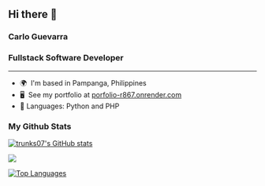 

<!--
**trunks07/trunks07** is a ✨ _special_ ✨ repository because its `README.md` (this file) appears on your GitHub profile.

Here are some ideas to get you started:

- 🔭 I’m currently working on ...
- 🌱 I’m currently learning ...
- 👯 I’m looking to collaborate on ...
- 🤔 I’m looking for help with ...
- 💬 Ask me about ...
- 📫 How to reach me: ...
- 😄 Pronouns: ...
- ⚡ Fun fact: ...
-->
## Hi there 👋
### Carlo Guevarra
### Fullstack Software Developer
-----------------------------

* 🌍  I'm based in Pampanga, Philippines
* 🖥️  See my portfolio at [porfolio-r867.onrender.com](https://porfolio-r867.onrender.com/)
* 💬  Languages: Python and PHP

### My Github Stats

<a href="http://www.github.com/trunks07"><img src="https://github-readme-stats.vercel.app/api?username=trunks07&show_icons=true&theme=dark" alt="trunks07's GitHub stats" /></a>

<a href="http://www.github.com/trunks07"><img src="https://github-readme-streak-stats.herokuapp.com/?user=trunks07&stroke=ffffff&background=1c1917&ring=0891b2&fire=0891b2&currStreakNum=ffffff&currStreakLabel=0891b2&sideNums=ffffff&sideLabels=ffffff&dates=ffffff&hide_border=true&show_icons=true&theme=radical" /></a>


<a href="https://github.com/trunks07" align="left"><img src="https://github-readme-stats.vercel.app/api/top-langs/?username=trunks07&langs_count=10&title_color=0891b2&text_color=ffffff&icon_color=0891b2&bg_color=1c1917&hide_border=true&locale=en&custom_title=Top%20%Languages&show_icons=true&theme=radical" alt="Top Languages" /></a>
